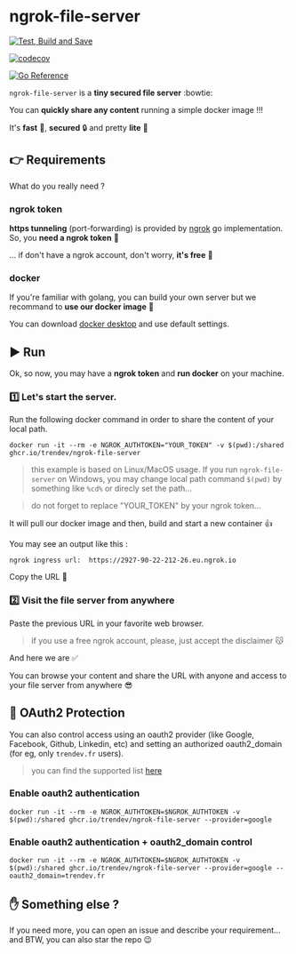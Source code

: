 # ngrok-file-server

[![Test, Build and Save](https://github.com/trendev/ngrok-file-server/actions/workflows/build.yml/badge.svg?branch=main)](https://github.com/trendev/ngrok-file-server/actions/workflows/build.yml)

[![codecov](https://codecov.io/gh/trendev/ngrok-file-server/branch/main/graph/badge.svg?token=YIWQFBITBF)](https://codecov.io/gh/trendev/ngrok-file-server)

[![Go Reference](https://pkg.go.dev/badge/github.com/trendev/ngrok-file-server.svg)](https://pkg.go.dev/github.com/trendev/ngrok-file-server)

`ngrok-file-server` is a **tiny secured file server** :bowtie:

You can **quickly share any content** running a simple docker image !!!

It's **fast** :rocket:, **secured** :lock: and pretty **lite** :mouse2:

## :point_right: Requirements

What do you really need ?

### ngrok token
**https tunneling** (port-forwarding) is provided by [ngrok](https://ngrok.com/) go implementation. So, you **need a ngrok token** :key:

... if don't have a ngrok account, don't worry, **it's free** :grimacing:

### docker
If you're familiar with golang, you can build your own server but we recommand to **use our docker image** :whale:

You can download [docker desktop](https://www.docker.com/products/docker-desktop/) and use default settings.

## :arrow_forward: Run

Ok, so now, you may have a **ngrok token** and **run docker** on your machine.

### :one: Let's start the server.

Run the following docker command in order to share the content of your local path.

`docker run -it --rm -e NGROK_AUTHTOKEN="YOUR_TOKEN" -v $(pwd):/shared ghcr.io/trendev/ngrok-file-server`
> this example is based on Linux/MacOS usage. If you run `ngrok-file-server` on Windows, you may change local path command `$(pwd)` by something like `%cd%` or direcly set the path...

> do not forget to replace "YOUR_TOKEN" by your ngrok token...

It will pull our docker image and then, build and start a new container :thumbsup:

You may see an output like this :

`ngrok ingress url:  https://2927-90-22-212-26.eu.ngrok.io`

Copy the URL :memo:

### :two: Visit the file server from anywhere

Paste the previous URL in your favorite web browser.
> if you use a free ngrok account, please, just accept the disclaimer :kissing_cat:

And here we are :white_check_mark:

You can browse your content and share the URL with anyone and access to your file server from anywhere :sunglasses:

## :cop: OAuth2 Protection

You can also control access using an oauth2 provider (like Google, Facebook, Github, Linkedin, etc) and setting an authorized oauth2_domain (for eg, only `trendev.fr` users).

> you can find the supported list [here](https://ngrok.com/docs/cloud-edge/modules/oauth/#oauth-providers-supported-by-ngrok)

### Enable oauth2 authentication
`docker run -it --rm -e NGROK_AUTHTOKEN=$NGROK_AUTHTOKEN -v $(pwd):/shared ghcr.io/trendev/ngrok-file-server --provider=google`

### Enable oauth2 authentication + oauth2_domain control
`docker run -it --rm -e NGROK_AUTHTOKEN=$NGROK_AUTHTOKEN -v $(pwd):/shared ghcr.io/trendev/ngrok-file-server --provider=google --oauth2_domain=trendev.fr`

## :hand: Something else ?

If you need more, you can open an issue and describe your requirement... and BTW, you can also star the repo :wink:


